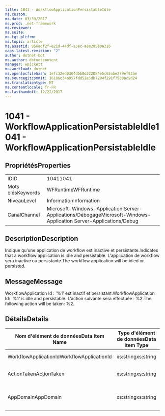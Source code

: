 ```yaml
---
title: 1041 - WorkflowApplicationPersistableIdle
ms.custom: 
ms.date: 03/30/2017
ms.prod: .net-framework
ms.reviewer: 
ms.suite: 
ms.tgt_pltfrm: 
ms.topic: article
ms.assetid: 966adf2f-e21d-44df-a3ec-a8e285e0a316
caps.latest.revision: "2"
author: dotnet-bot
ms.author: dotnetcontent
manager: wpickett
ms.workload: dotnet
ms.openlocfilehash: 1efc32ed0304d5b0d222054e5c65abe279ef93ae
ms.sourcegitcommit: 16186c34a957fdd52e5db7294f291f7530ac9d24
ms.translationtype: MT
ms.contentlocale: fr-FR
ms.lasthandoff: 12/22/2017
---
```

# <a name="1041---workflowapplicationpersistableidle"></a><span data-ttu-id="7311b-102">1041 - WorkflowApplicationPersistableIdle</span><span class="sxs-lookup"><span data-stu-id="7311b-102">1041 - WorkflowApplicationPersistableIdle</span></span>
## <a name="properties"></a><span data-ttu-id="7311b-103">Propriétés</span><span class="sxs-lookup"><span data-stu-id="7311b-103">Properties</span></span>  
  
|||  
|-|-|  
|<span data-ttu-id="7311b-104">ID</span><span class="sxs-lookup"><span data-stu-id="7311b-104">ID</span></span>|<span data-ttu-id="7311b-105">1041</span><span class="sxs-lookup"><span data-stu-id="7311b-105">1041</span></span>|  
|<span data-ttu-id="7311b-106">Mots clés</span><span class="sxs-lookup"><span data-stu-id="7311b-106">Keywords</span></span>|<span data-ttu-id="7311b-107">WFRuntime</span><span class="sxs-lookup"><span data-stu-id="7311b-107">WFRuntime</span></span>|  
|<span data-ttu-id="7311b-108">Niveau</span><span class="sxs-lookup"><span data-stu-id="7311b-108">Level</span></span>|<span data-ttu-id="7311b-109">Information</span><span class="sxs-lookup"><span data-stu-id="7311b-109">Information</span></span>|  
|<span data-ttu-id="7311b-110">Canal</span><span class="sxs-lookup"><span data-stu-id="7311b-110">Channel</span></span>|<span data-ttu-id="7311b-111">Microsoft-Windows-Application Server-Applications/Débogage</span><span class="sxs-lookup"><span data-stu-id="7311b-111">Microsoft-Windows-Application Server-Applications/Debug</span></span>|  
  
## <a name="description"></a><span data-ttu-id="7311b-112">Description</span><span class="sxs-lookup"><span data-stu-id="7311b-112">Description</span></span>  
 <span data-ttu-id="7311b-113">Indique qu'une application de workflow est inactive et persistante.</span><span class="sxs-lookup"><span data-stu-id="7311b-113">Indicates that a workflow application is idle and persistable.</span></span> <span data-ttu-id="7311b-114">L'application de workflow sera inactive ou persistante.</span><span class="sxs-lookup"><span data-stu-id="7311b-114">The workflow application will be idled or persisted.</span></span>  
  
## <a name="message"></a><span data-ttu-id="7311b-115">Message</span><span class="sxs-lookup"><span data-stu-id="7311b-115">Message</span></span>  
 <span data-ttu-id="7311b-116">WorkflowApplication Id : '%1' est inactif et persistant.</span><span class="sxs-lookup"><span data-stu-id="7311b-116">WorkflowApplication Id: '%1' is idle and persistable.</span></span>  <span data-ttu-id="7311b-117">L’action suivante sera effectuée : %2.</span><span class="sxs-lookup"><span data-stu-id="7311b-117">The following action will be taken: %2.</span></span>  
  
## <a name="details"></a><span data-ttu-id="7311b-118">Détails</span><span class="sxs-lookup"><span data-stu-id="7311b-118">Details</span></span>  
  
|<span data-ttu-id="7311b-119">Nom d'élément de données</span><span class="sxs-lookup"><span data-stu-id="7311b-119">Data Item Name</span></span>|<span data-ttu-id="7311b-120">Type d'élément de données</span><span class="sxs-lookup"><span data-stu-id="7311b-120">Data Item Type</span></span>|<span data-ttu-id="7311b-121">Description</span><span class="sxs-lookup"><span data-stu-id="7311b-121">Description</span></span>|  
|--------------------|--------------------|-----------------|  
|<span data-ttu-id="7311b-122">WorkflowApplicationId</span><span class="sxs-lookup"><span data-stu-id="7311b-122">WorkflowApplicationId</span></span>|<span data-ttu-id="7311b-123">xs:string</span><span class="sxs-lookup"><span data-stu-id="7311b-123">xs:string</span></span>|<span data-ttu-id="7311b-124">ID d'application de flux de travail</span><span class="sxs-lookup"><span data-stu-id="7311b-124">The workflow application id</span></span>|  
|<span data-ttu-id="7311b-125">ActionTaken</span><span class="sxs-lookup"><span data-stu-id="7311b-125">ActionTaken</span></span>|<span data-ttu-id="7311b-126">xs:string</span><span class="sxs-lookup"><span data-stu-id="7311b-126">xs:string</span></span>|<span data-ttu-id="7311b-127">Mesure qui sera prise sur l'application de workflow.</span><span class="sxs-lookup"><span data-stu-id="7311b-127">The action that will be taken on the workflow application.</span></span>|  
|<span data-ttu-id="7311b-128">AppDomain</span><span class="sxs-lookup"><span data-stu-id="7311b-128">AppDomain</span></span>|<span data-ttu-id="7311b-129">xs:string</span><span class="sxs-lookup"><span data-stu-id="7311b-129">xs:string</span></span>|<span data-ttu-id="7311b-130">Chaîne retournée par AppDomain.CurrentDomain.FriendlyName.</span><span class="sxs-lookup"><span data-stu-id="7311b-130">The string returned by AppDomain.CurrentDomain.FriendlyName.</span></span>|
